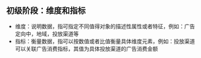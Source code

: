 ## 初级阶段：维度和指标
- 维度：说明数据，指可指定不同值得对象的描述性属性或者特征，例如：广告定向中，地域，投放渠道等
- 指标：衡量数据，指可以按数值或者比值衡量具体维度元素，例如：投放渠道可以关联广告消费指标，其值为具体投放渠道的广告消费金额

##
